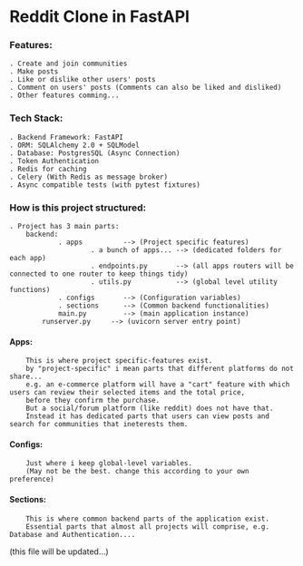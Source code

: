 # Reddit Clone in FastAPI

### Features:
    . Create and join communities
    . Make posts
    . Like or dislike other users' posts
    . Comment on users' posts (Comments can also be liked and disliked)
    . Other features comming...
    
    
### Tech Stack:
    . Backend Framework: FastAPI
    . ORM: SQLAlchemy 2.0 + SQLModel
    . Database: PostgresSQL (Async Connection)
    . Token Authentication
    . Redis for caching
    . Celery (With Redis as message broker)
    . Async compatible tests (with pytest fixtures)
    

### How is this project structured:
    . Project has 3 main parts:
        backend:
                . apps          --> (Project specific features)
                        . a bunch of apps... --> (dedicated folders for each app)
                        . endpoints.py       --> (all apps routers will be connected to one router to keep things tidy)
                        . utils.py           --> (global level utility functions)
                . configs       --> (Configuration variables)
                . sections      --> (Common backend functionalities)
                main.py         --> (main application instance)
            runserver.py     --> (uvicorn server entry point)


        
#### Apps:
        This is where project specific-features exist.
        by "project-specific" i mean parts that different platforms do not share...
        e.g. an e-commerce platform will have a "cart" feature with which users can review their selected items and the total price, 
        before they confirm the purchase.
        But a social/forum platform (like reddit) does not have that. 
        Instead it has dedicated parts that users can view posts and search for communities that ineterests them.
        
#### Configs:
        Just where i keep global-level variables.
        (May not be the best. change this according to your own preference)
        
#### Sections:
        This is where common backend parts of the application exist.
        Essential parts that almost all projects will comprise, e.g. Database and Authentication....
        

    
(this file will be updated...)